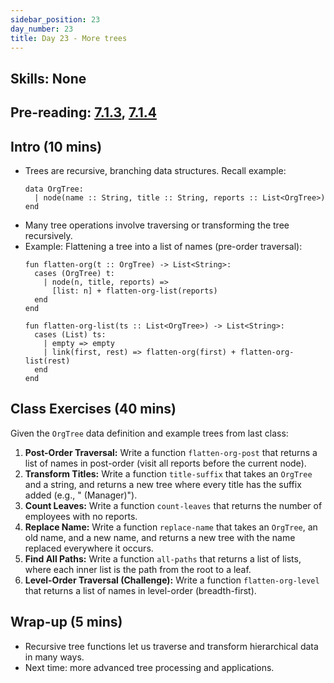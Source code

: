 ```yaml
---
sidebar_position: 23
day_number: 23
title: Day 23 - More trees
---
```


## Skills: None

## Pre-reading: [7.1.3](https://dcic-world.org/2024-09-03/trees.html#(part._.Summarizing_.How_to_.Approach_.Tree_.Problems)), [7.1.4](https://dcic-world.org/2024-09-03/trees.html#(part._.Study_.Questions))

## Intro (10 mins)
- Trees are recursive, branching data structures. Recall example:
  ```pyret
  data OrgTree:
    | node(name :: String, title :: String, reports :: List<OrgTree>)
  end
  ```
- Many tree operations involve traversing or transforming the tree recursively.
- Example: Flattening a tree into a list of names (pre-order traversal):
  ```pyret
  fun flatten-org(t :: OrgTree) -> List<String>:
    cases (OrgTree) t:
      | node(n, title, reports) =>
        [list: n] + flatten-org-list(reports)
    end
  end

  fun flatten-org-list(ts :: List<OrgTree>) -> List<String>:
    cases (List) ts:
      | empty => empty
      | link(first, rest) => flatten-org(first) + flatten-org-list(rest)
    end
  end
  ```

## Class Exercises (40 mins)
Given the `OrgTree` data definition and example trees from last class:

1. **Post-Order Traversal:** Write a function `flatten-org-post` that returns a list of names in post-order (visit all reports before the current node).
2. **Transform Titles:** Write a function `title-suffix` that takes an `OrgTree` and a string, and returns a new tree where every title has the suffix added (e.g., " (Manager)").
3. **Count Leaves:** Write a function `count-leaves` that returns the number of employees with no reports.
4. **Replace Name:** Write a function `replace-name` that takes an `OrgTree`, an old name, and a new name, and returns a new tree with the name replaced everywhere it occurs.
5. **Find All Paths:** Write a function `all-paths` that returns a list of lists, where each inner list is the path from the root to a leaf.
6. **Level-Order Traversal (Challenge):** Write a function `flatten-org-level` that returns a list of names in level-order (breadth-first).

## Wrap-up (5 mins)
- Recursive tree functions let us traverse and transform hierarchical data in many ways.
- Next time: more advanced tree processing and applications.

